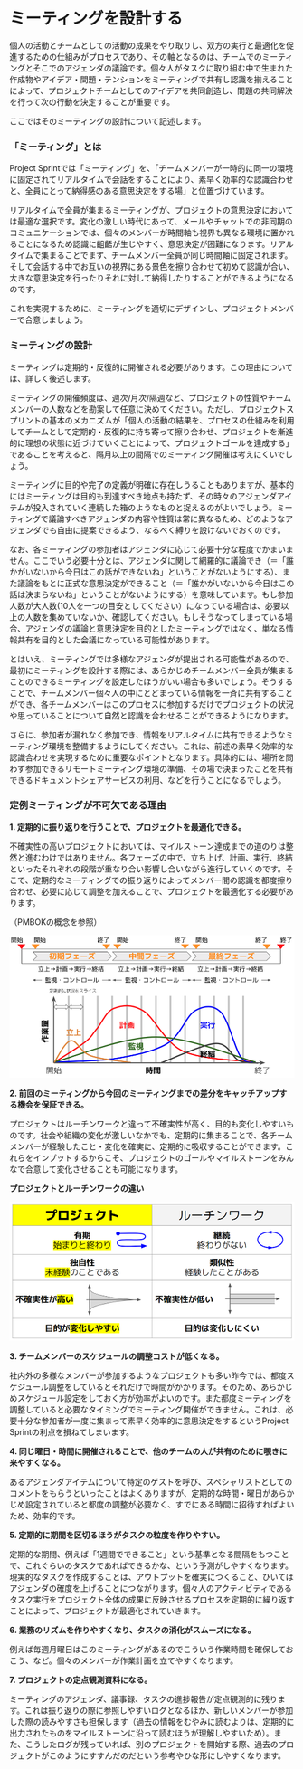 # ミーティングを設計する

個人の活動とチームとしての活動の成果をやり取りし、双方の実行と最適化を促進するための仕組みがプロセスであり、その軸となるのは、チームでのミーティングとそこでのアジェンダの議論です。個々人がタスクに取り組む中で生まれた作成物やアイデア・問題・テンションをミーティングで共有し認識を揃えることによって、プロジェクトチームとしてのアイデアを共同創造し、問題の共同解決を行って次の行動を決定することが重要です。

ここではそのミーティングの設計について記述します。

### **「ミーティング」とは**

Project Sprintでは「ミーティング」を、「チームメンバーが一時的に同一の環境に固定されてリアルタイムで会話をすることにより、素早く効率的な認識合わせと、全員にとって納得感のある意思決定をする場」と位置づけています。

リアルタイムで全員が集まるミーティングが、プロジェクトの意思決定においては最適な選択です。変化の激しい時代にあって、メールやチャットでの非同期のコミュニケーションでは、個々のメンバーが時間軸も視界も異なる環境に置かれることになるため認識に齟齬が生じやすく、意思決定が困難になります。リアルタイムで集まることでまず、チームメンバー全員が同じ時間軸に固定されます。そして会話する中でお互いの視界にある景色を擦り合わせて初めて認識が合い、大きな意思決定を行ったりそれに対して納得したりすることができるようになるのです。

これを実現するために、ミーティングを適切にデザインし、プロジェクトメンバーで合意しましょう。

### **ミーティングの設計**

ミーティングは定期的・反復的に開催される必要があります。この理由については、詳しく後述します。

ミーティングの開催頻度は、週次/月次/隔週など、プロジェクトの性質やチームメンバーの人数などを勘案して任意に決めてください。ただし、プロジェクトスプリントの基本のメカニズムが「個人の活動の結果を、プロセスの仕組みを利用してチームとして定期的・反復的に持ち寄って擦り合わせ、プロジェクトを漸進的に理想の状態に近づけていくことによって、プロジェクトゴールを達成する」であることを考えると、隔月以上の間隔でのミーティング開催は考えにくいでしょう。

ミーティングに目的や完了の定義が明確に存在しうることもありますが、基本的にはミーティングは目的も到達すべき地点も持たず、その時々のアジェンダアイテムが投入されていく連続した箱のようなものと捉えるのがよいでしょう。ミーティングで議論すべきアジェンダの内容や性質は常に異なるため、どのようなアジェンダでも自由に提案できるよう、なるべく縛りを設けないでおくのです。

なお、各ミーティングの参加者はアジェンダに応じて必要十分な程度でかまいません。ここでいう必要十分とは、アジェンダに関して網羅的に議論でき（＝「誰かがいないから今日はこの話ができないね」ということがないようにする）、また議論をもとに正式な意思決定ができること（＝「誰かがいないから今日はこの話は決まらないね」ということがないようにする）を意味しています。もし参加人数が大人数(10人を一つの目安としてください）になっている場合は、必要以上の人数を集めていないか、確認してください。もしそうなってしまっている場合、アジェンダの議論と意思決定を目的としたミーティングではなく、単なる情報共有を目的とした会議になっている可能性があります。

とはいえ、ミーティングでは多様なアジェンダが提出される可能性があるので、最初にミーティングを設計する際には、あらかじめチームメンバー全員が集まることのできるミーティングを設定したほうがいい場合も多いでしょう。そうすることで、チームメンバー個々人の中にとどまっている情報を一斉に共有することができ、各チームメンバーはこのプロセスに参加するだけでプロジェクトの状況や思っていることについて自然と認識を合わせることができるようになります。

さらに、参加者が漏れなく参加でき、情報をリアルタイムに共有できるようなミーティング環境を整備するようにしてください。これは、前述の素早く効率的な認識合わせを実現するために重要なポイントとなります。具体的には、場所を問わず参加できるリモートミーティング環境の準備、その場で決まったことを共有できるドキュメントシェアサービスの利用、などを行うことになるでしょう。

### **定例ミーティングが不可欠である理由**

**1. 定期的に振り返りを行うことで、プロジェクトを最適化できる。**

不確実性の高いプロジェクトにおいては、マイルストーン達成までの道のりは整然と進むわけではありません。各フェーズの中で、立ち上げ、計画、実行、終結といったそれぞれの段階が重なり合い影響し合いながら進行していくのです。そこで、定期的なミーティングでの振り返りによってメンバー間の認識を都度擦り合わせ、必要に応じて調整を加えることで、プロジェクトを最適化する必要があります。

（PMBOKの概念を参照）

![](../../ja-v3.0.0-alpha/images/process.png)

**2. 前回のミーティングから今回のミーティングまでの差分をキャッチアップする機会を保証できる。**

プロジェクトはルーチンワークと違って不確実性が高く、目的も変化しやすいものです。社会や組織の変化が激しいなかでも、定期的に集まることで、各チームメンバーが経験したこと・変化を確実に、定期的に吸収することができます。これらをインプットするからこそ、プロジェクトのゴールやマイルストーンをみんなで合意して変化させることも可能になります。

**プロジェクトとルーチンワークの違い**

![プロジェクトとルーチンワークの違い](../../ja-v3.0.0-alpha/images/project.png)

**3. チームメンバーのスケジュールの調整コストが低くなる。**

社内外の多様なメンバーが参加するようなプロジェクトも多い昨今では、都度スケジュール調整をしているとそれだけで時間がかかります。そのため、あらかじめスケジュール設定をしておく方が効率がよいのです。また都度ミーティングを調整していると必要なタイミングでミーティング開催ができません。これは、必要十分な参加者が一度に集まって素早く効率的に意思決定をするというProject Sprintの利点を損ねてしまいます。

**4. 同じ曜日・時間に開催されることで、他のチームの人が共有のために覗きに来やすくなる。**

あるアジェンダアイテムについて特定のゲストを呼び、スペシャリストとしてのコメントをもらうといったことはよくありますが、定期的な時間・曜日があらかじめ設定されていると都度の調整が必要なく、すでにある時間に招待すればよいため、効率的です。

**5. 定期的に期間を区切るほうがタスクの粒度を作りやすい。**

定期的な期間、例えば「1週間でできること」という基準となる間隔をもつことで、これぐらいのタスクであればできるかな、という予測がしやすくなります。現実的なタスクを作成することは、アウトプットを確実につくること、ひいてはアジェンダの確度を上げることにつながります。個々人のアクティビティであるタスク実行をプロジェクト全体の成果に反映させるプロセスを定期的に繰り返すことによって、プロジェクトが最適化されていきます。

**6. 業務のリズムを作りやすくなり、タスクの消化がスムーズになる。**

例えば毎週月曜日はこのミーティングがあるのでこういう作業時間を確保しておこう、など。個々のメンバーが作業計画を立てやすくなります。

**7. プロジェクトの定点観測資料になる。**

ミーティングのアジェンダ、議事録、タスクの進捗報告が定点観測的に残ります。これは振り返りの際に参照しやすいログとなるほか、新しいメンバーが参加した際の読みやすさも担保します（過去の情報をむやみに読むよりは、定期的に出力されたものをマイルストーンに沿って読むほうが理解しやすいため）。また、こうしたログが残っていれば、別のプロジェクトを開始する際、過去のプロジェクトがこのようにすすんだのだという参考やひな形にしやすくなります。
